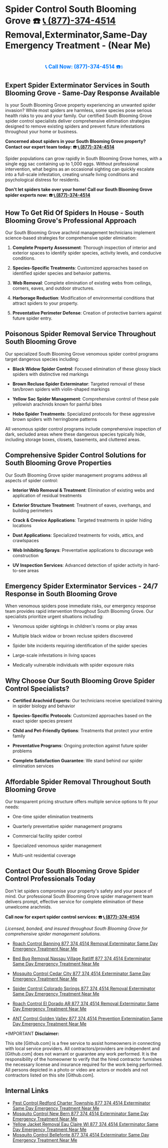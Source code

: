 # Spider Control South Blooming Grove ☎️ [📞 (877)-374-4514](https://pest-control-4514.netlify.app) Removal,Exterminator,Same-Day Emergency Treatment - (Near Me)
# 

<p align="center" style="font-size: 1.2em; font-weight: bold; margin: 20px 0;">
  <a href="https://pest-control-4514.netlify.app" target="_blank" style="color: #007BFF; text-decoration: none;">📞 Call Now: (877)-374-4514 ☎️💧</a>
</p>

## Expert Spider Exterminator Services in South Blooming Grove - Same-Day Response Available

Is your South Blooming Grove property experiencing an unwanted spider invasion? While most spiders are harmless, some species pose serious health risks to you and your family. Our certified South Blooming Grove spider control specialists deliver comprehensive elimination strategies designed to remove existing spiders and prevent future infestations throughout your home or business.

**Concerned about spiders in your South Blooming Grove property? Contact our expert team today: ☎️ [📞 (877)-374-4514](https://pest-control-4514.netlify.app)**

Spider populations can grow rapidly in South Blooming Grove homes, with a single egg sac containing up to 1,000 eggs. Without professional intervention, what begins as an occasional sighting can quickly escalate into a full-scale infestation, creating unsafe living conditions and psychological distress for residents.

**Don't let spiders take over your home! Call our South Blooming Grove spider experts now: ☎️ [📞 (877)-374-4514](https://pest-control-4514.netlify.app)**

## How To Get Rid Of Spiders In House - South Blooming Grove's Professional Approach

Our South Blooming Grove arachnid management technicians implement science-based strategies for comprehensive spider elimination:

1. **Complete Property Assessment**: Thorough inspection of interior and exterior spaces to identify spider species, activity levels, and conducive conditions.

2. **Species-Specific Treatments**: Customized approaches based on identified spider species and behavior patterns.

3. **Web Removal**: Complete elimination of existing webs from ceilings, corners, eaves, and outdoor structures.

4. **Harborage Reduction**: Modification of environmental conditions that attract spiders to your property.

5. **Preventative Perimeter Defense**: Creation of protective barriers against future spider entry.

## Poisonous Spider Removal Service Throughout South Blooming Grove

Our specialized South Blooming Grove venomous spider control programs target dangerous species including:

- **Black Widow Spider Control**: Focused elimination of these glossy black spiders with distinctive red markings

- **Brown Recluse Spider Exterminator**: Targeted removal of these tan/brown spiders with violin-shaped markings

- **Yellow Sac Spider Management**: Comprehensive control of these pale yellowish arachnids known for painful bites

- **Hobo Spider Treatments**: Specialized protocols for these aggressive brown spiders with herringbone patterns

All venomous spider control programs include comprehensive inspection of dark, secluded areas where these dangerous species typically hide, including storage boxes, closets, basements, and cluttered areas.

## Comprehensive Spider Control Solutions for South Blooming Grove Properties

Our South Blooming Grove spider management programs address all aspects of spider control:

- **Interior Web Removal & Treatment**: Elimination of existing webs and application of residual treatments

- **Exterior Structure Treatment**: Treatment of eaves, overhangs, and building perimeters

- **Crack & Crevice Applications**: Targeted treatments in spider hiding locations

- **Dust Applications**: Specialized treatments for voids, attics, and crawlspaces

- **Web Inhibiting Sprays**: Preventative applications to discourage web construction

- **UV Inspection Services**: Advanced detection of spider activity in hard-to-see areas

## Emergency Spider Exterminator Services - 24/7 Response in South Blooming Grove

When venomous spiders pose immediate risks, our emergency response team provides rapid intervention throughout South Blooming Grove. Our specialists prioritize urgent situations including:

- Venomous spider sightings in children's rooms or play areas

- Multiple black widow or brown recluse spiders discovered

- Spider bite incidents requiring identification of the spider species

- Large-scale infestations in living spaces

- Medically vulnerable individuals with spider exposure risks

## Why Choose Our South Blooming Grove Spider Control Specialists?

- **Certified Arachnid Experts**: Our technicians receive specialized training in spider biology and behavior

- **Species-Specific Protocols**: Customized approaches based on the exact spider species present

- **Child and Pet-Friendly Options**: Treatments that protect your entire family

- **Preventative Programs**: Ongoing protection against future spider problems

- **Complete Satisfaction Guarantee**: We stand behind our spider elimination services

## Affordable Spider Removal Throughout South Blooming Grove

Our transparent pricing structure offers multiple service options to fit your needs:

- One-time spider elimination treatments

- Quarterly preventative spider management programs

- Commercial facility spider control

- Specialized venomous spider management

- Multi-unit residential coverage

## Contact Our South Blooming Grove Spider Control Professionals Today

Don't let spiders compromise your property's safety and your peace of mind. Our professional South Blooming Grove spider management team delivers prompt, effective service for complete elimination of these unwelcome arachnids.

**Call now for expert spider control services: ☎️ [📞 (877)-374-4514](https://pest-control-4514.netlify.app)**

*Licensed, bonded, and insured throughout South Blooming Grove for comprehensive spider management solutions.*


- [Roach Control Banning 877 374 4514 Removal Exterminator Same Day Emergency Treatment Near Me](https://github.com/allyoucaneatsushiin/pest-control/blob/main/Roach-Control-Banning-877-374-4514-Removal-Exterminator-Same-Day-Emergency-Treatment-Near-Me.md)
- [Bed Bug Removal Nassau Village Ratliff 877 374 4514 Exterminator Same Day Emergency Treatment Near Me](https://github.com/allyoucaneatsushiin/pest-control/blob/main/Bed-Bug-Removal-Nassau-Village-Ratliff-877-374-4514-Exterminator-Same-Day-Emergency-Treatment-Near-Me.md)
- [Mosquito Control Cedar City 877 374 4514 Exterminator Same Day Emergency Treatment Near Me](https://github.com/allyoucaneatsushiin/pest-control/blob/main/Mosquito-Control-Cedar-City-877-374-4514-Exterminator-Same-Day-Emergency-Treatment-Near-Me.md)


- [Spider Control Colorado Springs 877 374 4514 Removal Exterminator Same Day Emergency Treatment Near Me](https://github.com/allyoucaneatsushiin/pest-control/blob/main/Spider-Control-Colorado-Springs-877-374-4514-Removal-Exterminator-Same-Day-Emergency-Treatment-Near-Me.md)
- [Roach Control El Dorado AR 877 374 4514 Removal Exterminator Same Day Emergency Treatment Near Me](https://github.com/allyoucaneatsushiin/pest-control/blob/main/Roach-Control-El-Dorado-AR-877-374-4514-Removal-Exterminator-Same-Day-Emergency-Treatment-Near-Me.md)
- [ANT Control Golden Valley 877 374 4514 Prevention Extermination Same Day Emergency Treatment Near Me](https://github.com/allyoucaneatsushiin/pest-control/blob/main/ANT-Control-Golden-Valley-877-374-4514-Prevention-Extermination-Same-Day-Emergency-Treatment-Near-Me.md)


*IMPORTANT **Disclaimer:**  

This site [Github.com] is a free service to assist homeowners in connecting with local service providers. All contractors/providers are independent and [Github.com] does not warrant or guarantee any work performed. It is the responsibility of the homeowner to verify that the hired contractor furnishes the necessary license and insurance required for the work being performed. All persons depicted in a photo or video are actors or models and not contractors listed on this site [Github.com].


## Internal Links
- [Pest Control Redford Charter Township 877 374 4514 Exterminator Same Day Emergency Treatment Near Me](https://github.com/allyoucaneatsushiin/pest-control/blob/main/Pest-Control-Redford-Charter-Township-877-374-4514-Exterminator-Same-Day-Emergency-Treatment-Near-Me.md)
- [Mosquito Control New Bern 877 374 4514 Exterminator Same Day Emergency Treatment Near Me](https://github.com/allyoucaneatsushiin/pest-control/blob/main/Mosquito-Control-New-Bern-877-374-4514-Exterminator-Same-Day-Emergency-Treatment-Near-Me.md)
- [Yellow Jacket Removal Eau Claire WI 877 374 4514 Exterminator Same Day Emergency Treatment Near Me](https://github.com/allyoucaneatsushiin/pest-control/blob/main/Yellow-Jacket-Removal-Eau-Claire-WI-877-374-4514-Exterminator-Same-Day-Emergency-Treatment-Near-Me.md)
- [Mosquito Control Bellefonte 877 374 4514 Exterminator Same Day Emergency Treatment Near Me](https://github.com/allyoucaneatsushiin/pest-control/blob/main/Mosquito-Control-Bellefonte-877-374-4514-Exterminator-Same-Day-Emergency-Treatment-Near-Me.md)
